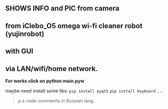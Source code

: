 ## SHOWS INFO and PIC from camera 
## from iClebo_O5 omega wi-fi cleaner robot (yujinrobot)
## with GUI 
## via LAN/wifi/home network.

**For works click on python main.pyw**

maybe need install some libs: 
	`pip install pyqt5`
	`pip install keyboard`
	`...`

> p.s code comments in Russian lang.
